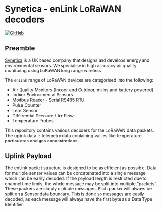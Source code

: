 # Synetica - enLink LoRaWAN decoders

[![GitHub](https://img.shields.io/badge/License-MIT-blue.svg)](https://github.com/synetica/enlink-decoder/blob/master/LICENSE)

## Preamble

[Synetica](https://www.synetica.net) is a UK based company that designs and develops energy and environmental sensors. We specialise in high accuracy air quality monitoring using LoRaWAN long range wireless.

The `enLink` range of LoRaWAN devices are categorised into the following:
- Air Quality Monitors (Indoor and Outdoor, mains and battery powered)
- Indoor Environmental Sensors
- Modbus Reader - Serial RS485 RTU
- Pulse Counter
- Leak Sensor
- Differential Pressure / Air Flow
- Temperature Probes

This repository contains various decoders for the LoRaWAN data packets. The uplink data is telemetry data containing values like temperature, particulates and gas concentrations.

## Uplink Payload

The enLink packet structure is designed to be as efficient as possible. Data for multiple sensor values can be concatenated into a single message which can be easily decoded. If the payload length is restricted due to channel time limits, the whole message may be split into multiple “packets”. These packets are simply multiple messages. Each packet will always be split on a Sensor data boundary. This is done so messages are easily decoded, as each message will always have the first byte as a Data Type Identifier.
